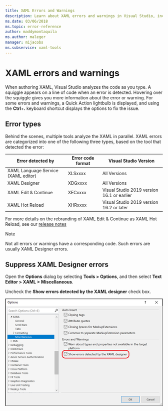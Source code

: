 ```yaml
---
title: XAML Errors and Warnings
description: Learn about XAML errors and warnings in Visual Studio, including how errors are categorized, how to get error information, and how to find options for fixing them.
ms.date: 03/06/2018
ms.topic: error-reference
author: maddymontaquila
ms.author: maleger
manager: mijacobs
ms.subservice: xaml-tools
---
```

# XAML errors and warnings

When authoring XAML, Visual Studio analyzes the code as you type. A squiggle appears on a line of code when an error is detected. Hovering over the squiggle gives you more information about the error or warning. For some errors and warnings, a Quick Action lightbulb is displayed, and using the **Ctrl**+**.** keyboard shortcut displays the options to fix the issue.

## Error types

Behind the scenes, multiple tools analyze the XAML in parallel. XAML errors are categorized into one of the following three types, based on the tool that detected the error:

|**Error detected by**|**Error code format**|**Visual Studio Version**|
| - |-----------------| - |
|XAML Language Service (XAML editor)|XLSxxxx| All Versions |
|XAML Designer|XDGxxxx| All Versions |
|XAML Edit & Continue|XECxxxx| Visual Studio 2019 version 16.1 or earlier |
|XAML Hot Reload | XHRxxxx | Visual Studio 2019 version 16.2 or later |

For more details on the rebranding of XAML Edit & Continue as XAML Hot Reload, see our [release notes](/visualstudio/releases/2019/release-notes-v16.2#wpfuwp-tooling)

> [!Note]
> Not all errors or warnings have a corresponding code. Such errors are usually XAML Designer errors.

## Suppress XAML Designer errors

Open the **Options** dialog by selecting **Tools > Options**, and then select **Text Editor > XAML > Miscellaneous**.

Uncheck the **Show errors detected by the XAML designer** check box.

![Suppress XAML Designer errors](media/suppress_xaml_designer_errors.png)